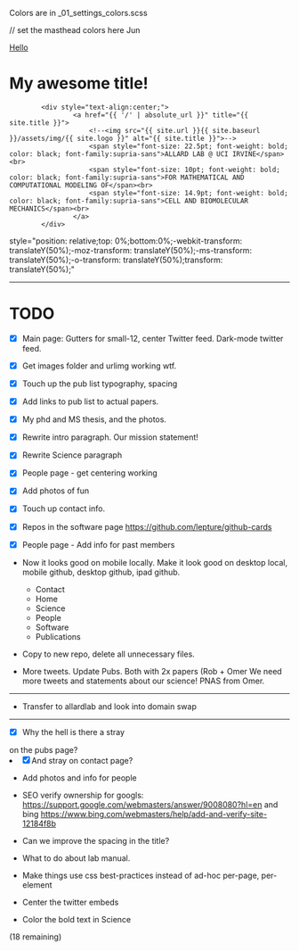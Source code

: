 Colors are in _01_settings_colors.scss

// set the masthead colors here Jun


<a style="text-align: center" href="{{ '/' | absolute_url }}" title="{{ site.title }} – {{ site.slogan }}">Hello
				<!--<img src="{{ site.url }}{{ site.baseurl }}/assets/img/{{ site.logo }}" alt="{{ site.title }} – {{ site.slogan }}">-->
			</a>

# My awesome title!

			<div style="text-align:center;">
					<a href="{{ '/' | absolute_url }}" title="{{ site.title }}">
						<!--<img src="{{ site.url }}{{ site.baseurl }}/assets/img/{{ site.logo }}" alt="{{ site.title }}">-->
						<span style="font-size: 22.5pt; font-weight: bold; color: black; font-family:supria-sans">ALLARD LAB @ UCI IRVINE</span><br>
						<span style="font-size: 10pt; font-weight: bold; color: black; font-family:supria-sans">FOR MATHEMATICAL AND COMPUTATIONAL MODELING OF</span><br>
						<span style="font-size: 14.9pt; font-weight: bold; color: black; font-family:supria-sans">CELL AND BIOMOLECULAR MECHANICS</span><br>
					</a>
			</div>


 style="position: relative;top: 0%;bottom:0%;-webkit-transform: translateY(50%);-moz-transform: translateY(50%);-ms-transform: translateY(50%);-o-transform: translateY(50%);transform: translateY(50%);"

---

# TODO

* [x] Main page: Gutters for small-12, center Twitter feed. Dark-mode twitter feed.

* [x] Get images folder and urlimg working wtf.

* [x] Touch up the pub list typography, spacing

* [x] Add links to pub list to actual papers.

* [x] My phd and MS thesis, and the photos.

* [x] Rewrite intro paragraph. Our mission statement!

* [x] Rewrite Science paragraph

* [x] People page - get centering working

* [x] Add photos of fun

* [x] Touch up contact info.

* [x] Repos in the software page https://github.com/lepture/github-cards

* [x] People page - Add info for past members

* Now it looks good on mobile locally. Make it look good on 
			desktop local, mobile github, desktop github, ipad github.
	- Contact
	- Home
	- Science
	- People
	- Software
    - Publications

* Copy to new repo, delete all unnecessary files.

* More tweets. Update Pubs. Both with 2x papers (Rob + Omer We need more tweets and statements about our science! PNAS from Omer.

---

* Transfer to allardlab and look into domain swap

---

* [x] Why the hell is there a stray </ul> on the pubs page? 
* [x] And stray </div> on contact page?

* Add photos and info for people

* SEO verify ownership for googls: 
	https://support.google.com/webmasters/answer/9008080?hl=en and bing https://www.bing.com/webmasters/help/add-and-verify-site-12184f8b

* Can we improve the spacing in the title?

* What to do about lab manual.

* Make things use css best-practices instead of ad-hoc per-page, per-element

* Center the twitter embeds
* Color the bold text in Science

(18 remaining)